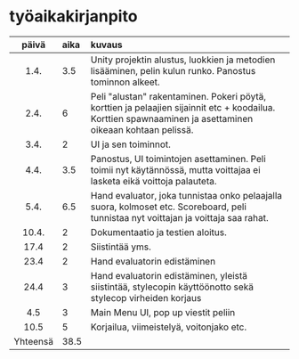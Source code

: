 # työaikakirjanpito

| päivä | aika | kuvaus  |
| :----:|:-----| :-----|
| 1.4. | 3.5   | Unity projektin alustus, luokkien ja metodien lisääminen, pelin kulun runko. Panostus tominnon alkeet.|
| 2.4. | 6   | Peli "alustan" rakentaminen. Pokeri pöytä, korttien ja pelaajien sijainnit etc + koodailua. Korttien spawnaaminen ja asettaminen oikeaan kohtaan pelissä.|
| 3.4. | 2   | UI ja sen toiminnot. |
| 4.4. | 3.5   | Panostus, UI toimintojen asettaminen. Peli toimii nyt käytännössä, mutta voittajaa ei lasketa eikä voittoja palauteta. |0
| 5.4. | 6.5   | Hand evaluator, joka tunnistaa onko pelaajalla suora, kolmoset etc. Scoreboard, peli tunnistaa nyt voittajan ja voittaja saa rahat.|
| 10.4. | 2   | Dokumentaatio ja testien aloitus.|
| 17.4 | 2 | Siistintää yms. |
| 23.4 | 2 | Hand evaluatorin edistäminen |
| 24.4 | 3 | Hand evaluatorin edistäminen, yleistä siistintää, stylecopin käyttöönotto sekä stylecop virheiden korjaus |
| 4.5 | 3 | Main Menu UI, pop up viestit peliin |
| 10.5 | 5 | Korjailua, viimeistelyä, voitonjako etc.  |
| Yhteensä | 38.5 | | |